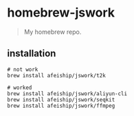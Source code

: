 # homebrew-jswork
> My homebrew repo.

## installation
```shell
# not work
brew install afeiship/jswork/t2k

# worked
brew install afeiship/jswork/aliyun-cli
brew install afeiship/jswork/seqkit
brew install afeiship/jswork/ffmpeg
```
